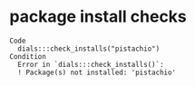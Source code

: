 # package install checks

    Code
      dials:::check_installs("pistachio")
    Condition
      Error in `dials:::check_installs()`:
      ! Package(s) not installed: 'pistachio'

